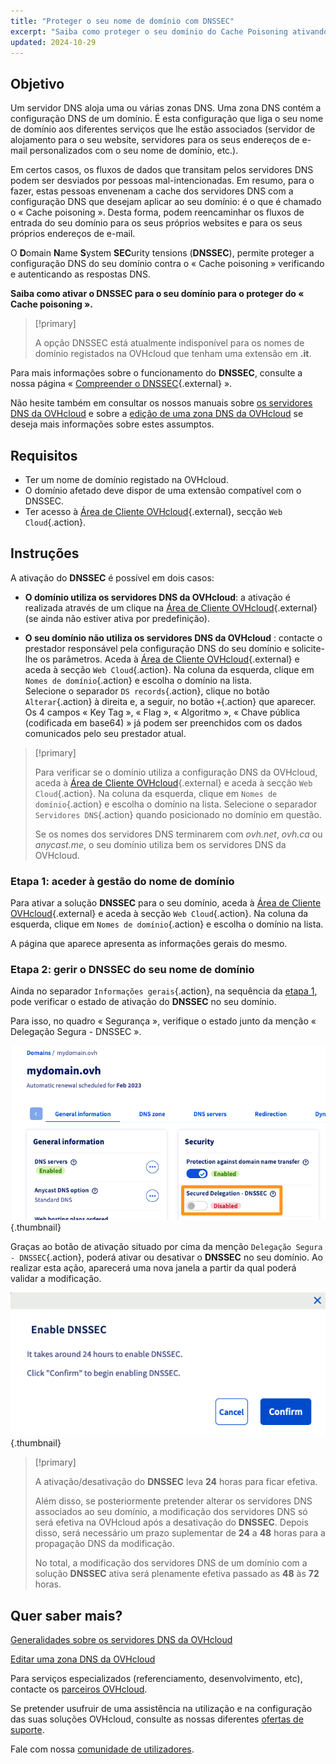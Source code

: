 ```yaml
---
title: "Proteger o seu nome de domínio com DNSSEC"
excerpt: "Saiba como proteger o seu domínio do Cache Poisoning ativando o DNSSEC"
updated: 2024-10-29
---
```


## Objetivo 

Um servidor DNS aloja uma ou várias zonas DNS. Uma zona DNS contém a configuração DNS de um domínio. É esta configuração que liga o seu nome de domínio aos diferentes serviços que lhe estão associados (servidor de alojamento para o seu website, servidores para os seus endereços de e-mail personalizados com o seu nome de domínio, etc.).

Em certos casos, os fluxos de dados que transitam pelos servidores DNS podem ser desviados por pessoas mal-intencionadas.
Em resumo, para o fazer, estas pessoas envenenam a cache dos servidores DNS com a configuração DNS que desejam aplicar ao seu domínio: é o que é chamado o « Cache poisoning ».
Desta forma, podem reencaminhar os fluxos de entrada do seu domínio para os seus próprios websites e para os seus próprios endereços de e-mail.

O **D**omain **N**ame **S**ystem **SEC**urity tensions (**DNSSEC**), permite proteger a configuração DNS do seu domínio contra o « Cache poisoning » verificando e autenticando as respostas DNS.

**Saiba como ativar o DNSSEC para o seu domínio para o proteger do « Cache poisoning ».**

> [!primary]
>
> A opção DNSSEC está atualmente indisponível para os nomes de domínio registados na OVHcloud que tenham uma extensão em **.it**.
>

Para mais informações sobre o funcionamento do **DNSSEC**, consulte a nossa página « [Compreender o DNSSEC](/links/web/domains-dnssec){.external} ».

Não hesite também em consultar os nossos manuais sobre [os servidores DNS da OVHcloud](/pages/web_cloud/domains/dns_server_general_information) e sobre a [edição de uma zona DNS da OVHcloud](/pages/web_cloud/domains/dns_zone_edit) se deseja mais informações sobre estes assumptos.

## Requisitos

- Ter um nome de domínio registado na OVHcloud.
- O domínio afetado deve dispor de uma extensão compatível com o DNSSEC.
- Ter acesso à [Área de Cliente OVHcloud](/links/manager){.external}, secção `Web Cloud`{.action}.

## Instruções

A ativação do **DNSSEC** é possível em dois casos:

- **O domínio utiliza os servidores DNS da OVHcloud**: a ativação é realizada através de um clique na [Área de Cliente OVHcloud](/links/manager){.external} (se ainda não estiver ativa por predefinição).

- **O seu domínio não utiliza os servidores DNS da OVHcloud** : contacte o prestador responsável pela configuração DNS do seu domínio e solicite-lhe os parâmetros. Aceda à [Área de Cliente OVHcloud](/links/manager){.external} e aceda à secção `Web Cloud`{.action}. Na coluna da esquerda, clique em `Nomes de domínio`{.action} e escolha o domínio na lista.</br>
Selecione o separador `DS records`{.action}, clique no botão `Alterar`{.action} à direita e, a seguir, no botão `+`{.action} que aparecer.</br>
Os 4 campos « Key Tag », « Flag », « Algoritmo », « Chave pública (codificada em base64) » já podem ser preenchidos com os dados comunicados pelo seu prestador atual.

> [!primary]
>
> Para verificar se o domínio utiliza a configuração DNS da OVHcloud, aceda à [Área de Cliente OVHcloud](/links/manager){.external} e aceda à secção `Web Cloud`{.action}. Na coluna da esquerda, clique em `Nomes de domínio`{.action} e escolha o domínio na lista. Selecione o separador `Servidores DNS`{.action} quando posicionado no domínio em questão.
>
> Se os nomes dos servidores DNS terminarem com *ovh.net*, *ovh.ca* ou *anycast.me*, o seu domínio utiliza bem os servidores DNS da OVHcloud.
>

### Etapa 1: aceder à gestão do nome de domínio <a name="step1"></a>

Para ativar a solução **DNSSEC** para o seu domínio, aceda à [Área de Cliente OVHcloud](/links/manager){.external} e aceda à secção `Web Cloud`{.action}. Na coluna da esquerda, clique em `Nomes de domínio`{.action} e escolha o domínio na lista.

A página que aparece apresenta as informações gerais do mesmo. 

### Etapa 2: gerir o DNSSEC do seu nome de domínio

Ainda no separador `Informações gerais`{.action}, na sequência da [etapa 1](#step1), pode verificar o estado de ativação do **DNSSEC** no seu domínio.

Para isso, no quadro « Segurança », verifique o estado junto da menção « Delegação Segura - DNSSEC ».

![dnssec](/pages/assets/screens/control_panel/product-selection/web-cloud/domain-dns/general-information/activate-dnssec.png){.thumbnail}

Graças ao botão de ativação situado por cima da menção `Delegação Segura - DNSSEC`{.action}, poderá ativar ou desativar o **DNSSEC** no seu domínio. Ao realizar esta ação, aparecerá uma nova janela a partir da qual poderá validar a modificação.

![dnssec](/pages/assets/screens/control_panel/product-selection/web-cloud/domain-dns/general-information/activate-dnssec-confirmation.png){.thumbnail}

> [!primary]
>
> A ativação/desativação do **DNSSEC** leva **24** horas para ficar efetiva.
>
> Além disso, se posteriormente pretender alterar os servidores DNS associados ao seu domínio, a modificação dos servidores DNS só será efetiva na OVHcloud após a desativação do **DNSSEC**. Depois disso, será necessário um prazo suplementar de **24** a **48** horas para a propagação DNS da modificação.
>
> No total, a modificação dos servidores DNS de um domínio com a solução **DNSSEC** ativa será plenamente efetiva passado as **48** às **72** horas.
>

## Quer saber mais?

[Generalidades sobre os servidores DNS da OVHcloud](/pages/web_cloud/domains/dns_server_general_information)

[Editar uma zona DNS da OVHcloud](/pages/web_cloud/domains/dns_zone_edit)

Para serviços especializados (referenciamento, desenvolvimento, etc), contacte os [parceiros OVHcloud](/links/partner).

Se pretender usufruir de uma assistência na utilização e na configuração das suas soluções OVHcloud, consulte as nossas diferentes [ofertas de suporte](/links/support).

Fale com nossa [comunidade de utilizadores](/links/community). 